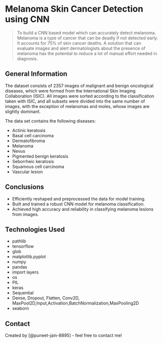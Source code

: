 # Melanoma Skin Cancer Detection using CNN
> To build a CNN based model which can accurately detect melanoma. Melanoma is a type of cancer that can be deadly if not detected early. It accounts for 75% of skin cancer deaths. A solution that can evaluate images and alert dermatologists about the presence of melanoma has the potential to reduce a lot of manual effort needed in diagnosis.


<!-- You can include any other section that is pertinent to your problem -->

## General Information
The dataset consists of 2357 images of malignant and benign oncological diseases, which were formed from the International Skin Imaging Collaboration (ISIC). All images were sorted according to the classification taken with ISIC, and all subsets were divided into the same number of images, with the exception of melanomas and moles, whose images are slightly dominant.


The data set contains the following diseases:

- Actinic keratosis
- Basal cell carcinoma
- Dermatofibroma
- Melanoma
- Nevus
- Pigmented benign keratosis
- Seborrheic keratosis
- Squamous cell carcinoma
- Vascular lesion

<!-- You don't have to answer all the questions - just the ones relevant to your project. -->

## Conclusions
- Efficiently reshaped and preprocessed the data for model training.
- Built and trained a robust CNN model for melanoma classification.
- Achieved high accuracy and reliability in classifying melanoma lesions from images.

<!-- You don't have to answer all the questions - just the ones relevant to your project. -->


## Technologies Used
- pathlib
- tensorflow 
- glob
- matplotlib.pyplot 
- numpy 
- pandas
- import layers
- os
- PIL
- keras
- Sequential
- Dense, Dropout, Flatten, Conv2D, MaxPool2D,Input,Activation,BatchNormalization,MaxPooling2D
- seaborn 
<!-- As the libraries versions keep on changing, it is recommended to mention the version of library used in this project -->


## Contact
Created by [@puneet-jain-8895] - feel free to contact me!


<!-- Optional -->
<!-- ## License -->
<!-- This project is open source and available under the [... License](). -->

<!-- You don't have to include all sections - just the one's relevant to your project -->
